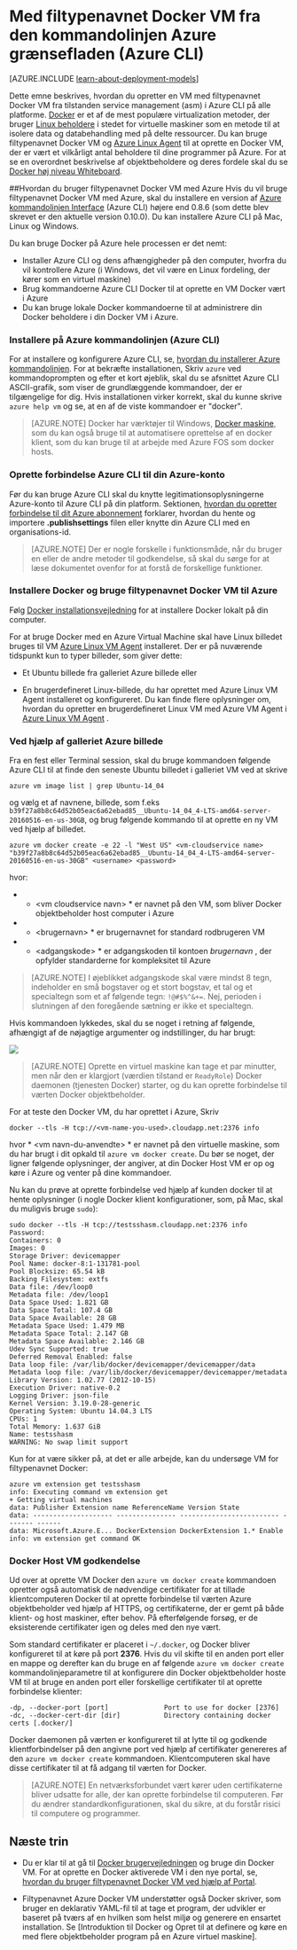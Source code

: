 <properties
    pageTitle="Ved hjælp af filtypenavnet Docker VM til Linux på Azure"
    description="Beskriver Docker og udvidelser de virtuelle Azure-computere og viser, hvordan du automatisk oprette virtuelle maskiner på Azure, der er docker hosts fra kommandolinjen ved hjælp af Azure CLI."
    services="virtual-machines-linux"
    documentationCenter=""
    authors="squillace"
    manager="timlt"
    editor="tysonn"
    tags="azure-service-management"/>

<tags
    ms.service="virtual-machines-linux"
    ms.devlang="multiple"
    ms.topic="article"
    ms.tgt_pltfrm="vm-linux"
    ms.workload="infrastructure-services"
    ms.date="08/29/2016"
    ms.author="rasquill"/>

# <a name="using-the-docker-vm-extension-from-the-azure-command-line-interface-azure-cli"></a>Med filtypenavnet Docker VM fra den kommandolinjen Azure grænsefladen (Azure CLI)

[AZURE.INCLUDE [learn-about-deployment-models](../../includes/learn-about-deployment-models-classic-include.md)]



Dette emne beskrives, hvordan du opretter en VM med filtypenavnet Docker VM fra tilstanden service management (asm) i Azure CLI på alle platforme. [Docker](https://www.docker.com/) er et af de mest populære virtualization metoder, der bruger [Linux beholdere](http://en.wikipedia.org/wiki/LXC) i stedet for virtuelle maskiner som en metode til at isolere data og databehandling med på delte ressourcer. Du kan bruge filtypenavnet Docker VM og [Azure Linux Agent](virtual-machines-linux-agent-user-guide.md) til at oprette en Docker VM, der er vært et vilkårligt antal beholdere til dine programmer på Azure. For at se en overordnet beskrivelse af objektbeholdere og deres fordele skal du se [Docker høj niveau Whiteboard](http://channel9.msdn.com/Blogs/Regular-IT-Guy/Docker-High-Level-Whiteboard).


##<a name="how-to-use-the-docker-vm-extension-with-azure"></a>Hvordan du bruger filtypenavnet Docker VM med Azure
Hvis du vil bruge filtypenavnet Docker VM med Azure, skal du installere en version af [Azure kommandolinjen Interface](https://github.com/Azure/azure-sdk-tools-xplat) (Azure CLI) højere end 0.8.6 (som dette blev skrevet er den aktuelle version 0.10.0). Du kan installere Azure CLI på Mac, Linux og Windows.


Du kan bruge Docker på Azure hele processen er det nemt:

+ Installer Azure CLI og dens afhængigheder på den computer, hvorfra du vil kontrollere Azure (i Windows, det vil være en Linux fordeling, der kører som en virtuel maskine)
+ Brug kommandoerne Azure CLI Docker til at oprette en VM Docker vært i Azure
+ Du kan bruge lokale Docker kommandoerne til at administrere din Docker beholdere i din Docker VM i Azure.


### <a name="install-the-azure-command-line-interface-azure-cli"></a>Installere på Azure kommandolinjen (Azure CLI)

For at installere og konfigurere Azure CLI, se, [hvordan du installerer Azure kommandolinjen](../xplat-cli-install.md). For at bekræfte installationen, Skriv `azure` ved kommandoprompten og efter et kort øjeblik, skal du se afsnittet Azure CLI ASCII-grafik, som viser de grundlæggende kommandoer, der er tilgængelige for dig. Hvis installationen virker korrekt, skal du kunne skrive `azure help vm` og se, at en af de viste kommandoer er "docker".

> [AZURE.NOTE] Docker har værktøjer til Windows, [Docker maskine](https://docs.docker.com/installation/windows/), som du kan også bruge til at automatisere oprettelse af en docker klient, som du kan bruge til at arbejde med Azure FOS som docker hosts.

### <a name="connect-the-azure-cli-to-to-your-azure-account"></a>Oprette forbindelse Azure CLI til din Azure-konto
Før du kan bruge Azure CLI skal du knytte legitimationsoplysningerne Azure-konto til Azure CLI på din platform. Sektionen, [hvordan du opretter forbindelse til dit Azure abonnement](../xplat-cli-connect.md) forklarer, hvordan du hente og importere **.publishsettings** filen eller knytte din Azure CLI med en organisations-id.

> [AZURE.NOTE] Der er nogle forskelle i funktionsmåde, når du bruger en eller de andre metoder til godkendelse, så skal du sørge for at læse dokumentet ovenfor for at forstå de forskellige funktioner.

### <a name="install-docker-and-use-the-docker-vm-extension-for-azure"></a>Installere Docker og bruge filtypenavnet Docker VM til Azure
Følg [Docker installationsvejledning](https://docs.docker.com/installation/#installation) for at installere Docker lokalt på din computer.

For at bruge Docker med en Azure Virtual Machine skal have Linux billedet bruges til VM [Azure Linux VM Agent](virtual-machines-linux-agent-user-guide.md) installeret. Der er på nuværende tidspunkt kun to typer billeder, som giver dette:

+ Et Ubuntu billede fra galleriet Azure billede eller

+ En brugerdefineret Linux-billede, du har oprettet med Azure Linux VM Agent installeret og konfigureret. Du kan finde flere oplysninger om, hvordan du opretter en brugerdefineret Linux VM med Azure VM Agent i [Azure Linux VM Agent](virtual-machines-linux-agent-user-guide.md) .

### <a name="using-the-azure-image-gallery"></a>Ved hjælp af galleriet Azure billede

Fra en fest eller Terminal session, skal du bruge kommandoen følgende Azure CLI til at finde den seneste Ubuntu billedet i galleriet VM ved at skrive

`azure vm image list | grep Ubuntu-14_04`

og vælg et af navnene, billede, som f.eks `b39f27a8b8c64d52b05eac6a62ebad85__Ubuntu-14_04_4-LTS-amd64-server-20160516-en-us-30GB`, og brug følgende kommando til at oprette en ny VM ved hjælp af billedet.

```
azure vm docker create -e 22 -l "West US" <vm-cloudservice name> "b39f27a8b8c64d52b05eac6a62ebad85__Ubuntu-14_04_4-LTS-amd64-server-20160516-en-us-30GB" <username> <password>
```

hvor:

+ * &lt;vm cloudservice navn&gt; * er navnet på den VM, som bliver Docker objektbeholder host computer i Azure

+  * &lt;brugernavn&gt; * er brugernavnet for standard rodbrugeren VM

+ * &lt;adgangskode&gt; * er adgangskoden til kontoen *brugernavn* , der opfylder standarderne for kompleksitet til Azure

> [AZURE.NOTE] I øjeblikket adgangskode skal være mindst 8 tegn, indeholder en små bogstaver og et stort bogstav, et tal og et specialtegn som et af følgende tegn: `!@#$%^&+=`. Nej, perioden i slutningen af den foregående sætning er ikke et specialtegn.

Hvis kommandoen lykkedes, skal du se noget i retning af følgende, afhængigt af de nøjagtige argumenter og indstillinger, du har brugt:

![](./media/virtual-machines-linux-classic-cli-use-docker/dockercreateresults.png)

> [AZURE.NOTE] Oprette en virtuel maskine kan tage et par minutter, men når den er klargjort (værdien tilstand er `ReadyRole`) Docker daemonen (tjenesten Docker) starter, og du kan oprette forbindelse til værten Docker objektbeholder.

For at teste den Docker VM, du har oprettet i Azure, Skriv

`docker --tls -H tcp://<vm-name-you-used>.cloudapp.net:2376 info`

hvor * &lt;vm navn-du-anvendte&gt; * er navnet på den virtuelle maskine, som du har brugt i dit opkald til `azure vm docker create`. Du bør se noget, der ligner følgende oplysninger, der angiver, at din Docker Host VM er op og køre i Azure og venter på dine kommandoer. 

Nu kan du prøve at oprette forbindelse ved hjælp af kunden docker til at hente oplysninger (i nogle Docker klient konfigurationer, som, på Mac, skal du muligvis bruge `sudo`):

    sudo docker --tls -H tcp://testsshasm.cloudapp.net:2376 info
    Password:
    Containers: 0
    Images: 0
    Storage Driver: devicemapper
    Pool Name: docker-8:1-131781-pool
    Pool Blocksize: 65.54 kB
    Backing Filesystem: extfs
    Data file: /dev/loop0
    Metadata file: /dev/loop1
    Data Space Used: 1.821 GB
    Data Space Total: 107.4 GB
    Data Space Available: 28 GB
    Metadata Space Used: 1.479 MB
    Metadata Space Total: 2.147 GB
    Metadata Space Available: 2.146 GB
    Udev Sync Supported: true
    Deferred Removal Enabled: false
    Data loop file: /var/lib/docker/devicemapper/devicemapper/data
    Metadata loop file: /var/lib/docker/devicemapper/devicemapper/metadata
    Library Version: 1.02.77 (2012-10-15)
    Execution Driver: native-0.2
    Logging Driver: json-file
    Kernel Version: 3.19.0-28-generic
    Operating System: Ubuntu 14.04.3 LTS
    CPUs: 1
    Total Memory: 1.637 GiB
    Name: testsshasm
    WARNING: No swap limit support

Kun for at være sikker på, at det er alle arbejde, kan du undersøge VM for filtypenavnet Docker:

    azure vm extension get testsshasm
    info: Executing command vm extension get
    + Getting virtual machines
    data: Publisher Extension name ReferenceName Version State
    data: -------------------- --------------- ------------------------- ------- ------
    data: Microsoft.Azure.E... DockerExtension DockerExtension 1.* Enable
    info: vm extension get command OK

### <a name="docker-host-vm-authentication"></a>Docker Host VM godkendelse

Ud over at oprette VM Docker den `azure vm docker create` kommandoen opretter også automatisk de nødvendige certifikater for at tillade klientcomputeren Docker til at oprette forbindelse til værten Azure objektbeholder ved hjælp af HTTPS, og certifikaterne, der er gemt på både klient- og host maskiner, efter behov. På efterfølgende forsøg, er de eksisterende certifikater igen og deles med den nye vært.

Som standard certifikater er placeret i `~/.docker`, og Docker bliver konfigureret til at køre på port **2376**. Hvis du vil skifte til en anden port eller en mappe og derefter kan du bruge en af følgende `azure vm docker create` kommandolinjeparametre til at konfigurere din Docker objektbeholder hoste VM til at bruge en anden port eller forskellige certifikater til at oprette forbindelse klienter:

```
-dp, --docker-port [port]              Port to use for docker [2376]
-dc, --docker-cert-dir [dir]           Directory containing docker certs [.docker/]
```

Docker daemonen på værten er konfigureret til at lytte til og godkende klientforbindelser på den angivne port ved hjælp af certifikater genereres af den `azure vm docker create` kommandoen. Klientcomputeren skal have disse certifikater til at få adgang til værten for Docker.

> [AZURE.NOTE] En netværksforbundet vært kører uden certifikaterne bliver udsatte for alle, der kan oprette forbindelse til computeren. Før du ændrer standardkonfigurationen, skal du sikre, at du forstår risici til computere og programmer.

## <a name="next-steps"></a>Næste trin

* Du er klar til at gå til [Docker brugervejledningen] og bruge din Docker VM. For at oprette en Docker aktiverede VM i den nye portal, se, [hvordan du bruger filtypenavnet Docker VM ved hjælp af Portal].

* Filtypenavnet Azure Docker VM understøtter også Docker skriver, som bruger en deklarativ YAML-fil til at tage et program, der udvikler er baseret på tværs af en hvilken som helst miljø og generere en ensartet installation. Se [Introduktion til Docker og Opret til at definere og køre en med flere objektbeholder program på en Azure virtuel maskine].  

<!--Anchors-->
[Subheading 1]: #subheading-1
[Subheading 2]: #subheading-2
[Subheading 3]: #subheading-3
[Next steps]: #next-steps

[How to use the Docker VM Extension with Azure]: #How-to-use-the-Docker-VM-Extension-with-Azure
[Virtual Machine Extensions for Linux and Windows]: #Virtual-Machine-Extensions-For-Linux-and-Windows
[Container and Container Management Resources for Azure]: #Container-and-Container-Management-Resources-for-Azure



<!--Link references-->
[Link 1 to another azure.microsoft.com documentation topic]: virtual-machines-windows-hero-tutorial.md
[Link 2 to another azure.microsoft.com documentation topic]: ../web-sites-custom-domain-name.md
[Link 3 to another azure.microsoft.com documentation topic]: ../storage-whatis-account.md
[Hvordan du bruger filtypenavnet Docker VM ved hjælp af Portal]: http://azure.microsoft.com/documentation/articles/virtual-machines-docker-with-portal/

[Docker brugervejledningen]: https://docs.docker.com/userguide/
 
[Introduktion til Docker og Opret for at definere og køre et program med flere objektbeholder på en Azure virtuelt]:virtual-machines-linux-docker-compose-quickstart.md